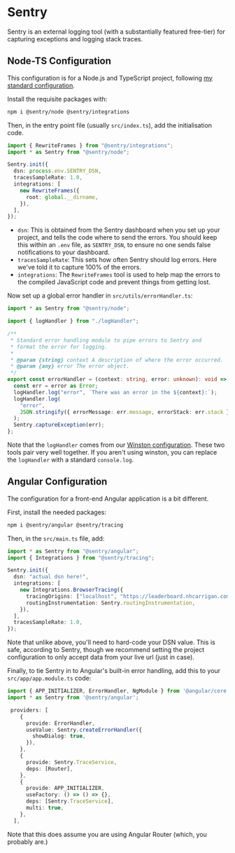 # Sentry

Sentry is an external logging tool (with a substantially featured free-tier) for capturing exceptions and logging stack traces.

## Node-TS Configuration

This configuration is for a Node.js and TypeScript project, following [my standard configuration](/node-ts-config/index.md).

Install the requisite packages with:

```bash
npm i @sentry/node @sentry/integrations
```

Then, in the entry point file (usually `src/index.ts`), add the initialisation code.

```ts
import { RewriteFrames } from "@sentry/integrations";
import * as Sentry from "@sentry/node";

Sentry.init({
  dsn: process.env.SENTRY_DSN,
  tracesSampleRate: 1.0,
  integrations: [
    new RewriteFrames({
      root: global.__dirname,
    }),
  ],
});
```

- `dsn`: This is obtained from the Sentry dashboard when you set up your project, and tells the code where to send the errors. You should keep this within an `.env` file, as `SENTRY_DSN`, to ensure no one sends false notifications to your dashboard.
- `tracesSampleRate`: This sets how often Sentry should log errors. Here we've told it to capture 100% of the errors.
- `integrations`: The `RewriteFrames` tool is used to help map the errors to the compiled JavaScript code and prevent things from getting lost.

Now set up a global error handler in `src/utils/errorHandler.ts`:

```ts
import * as Sentry from "@sentry/node";

import { logHandler } from "./logHandler";

/**
 * Standard error handling module to pipe errors to Sentry and
 * format the error for logging.
 *
 * @param {string} context A description of where the error occurred.
 * @param {any} error The error object.
 */
export const errorHandler = (context: string, error: unknown): void => {
  const err = error as Error;
  logHandler.log("error", `There was an error in the ${context}:`);
  logHandler.log(
    "error",
    JSON.stringify({ errorMessage: err.message, errorStack: err.stack })
  );
  Sentry.captureException(err);
};

```

Note that the `logHandler` comes from our [Winston configuration](/general/winston.md). These two tools pair very well together. If you aren't using winston, you can replace the `logHandler` with a standard `console.log`.

## Angular Configuration

The configuration for a front-end Angular application is a bit different.

First, install the needed packages:

```bash
npm i @sentry/angular @sentry/tracing
```

Then, in the `src/main.ts` file, add:

```ts
import * as Sentry from "@sentry/angular";
import { Integrations } from "@sentry/tracing";

Sentry.init({
  dsn: "actual dsn here!",
  integrations: [
    new Integrations.BrowserTracing({
      tracingOrigins: ["localhost", "https://leaderboard.nhcarrigan.com"],
      routingInstrumentation: Sentry.routingInstrumentation,
    }),
  ],
  tracesSampleRate: 1.0,
});
```

Note that unlike above, you'll need to hard-code your DSN value. This is safe, according to Sentry, though we recommend setting the project configuration to only accept data from your live url (just in case).

Finally, to tie Sentry in to Angular's built-in error handling, add this to your `src/app/app.module.ts` code:

```ts
import { APP_INITIALIZER, ErrorHandler, NgModule } from '@angular/core';
import * as Sentry from '@sentry/angular';

 providers: [
    {
      provide: ErrorHandler,
      useValue: Sentry.createErrorHandler({
        showDialog: true,
      }),
    },
    {
      provide: Sentry.TraceService,
      deps: [Router],
    },
    {
      provide: APP_INITIALIZER,
      useFactory: () => () => {},
      deps: [Sentry.TraceService],
      multi: true,
    },
  ],
```

Note that this does assume you are using Angular Router (which, you probably are.)
